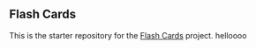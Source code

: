 ##  Flash Cards

This is the starter repository for the [Flash Cards](http://backend.turing.io/module1/projects/flashcards) project.
helloooo
